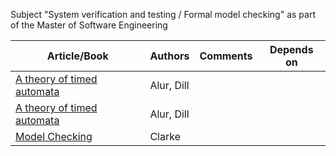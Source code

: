 Subject "System verification and testing / Formal model checking" as part of the Master of Software Engineering

|Article/Book| Authors |  Comments | Depends on
|--|--|--|--|
| [A theory of timed automata](https://github.com/evowilliamson/model-checking-research/blob/master/A%20theory%20of%20timed%20automata.pdf) | Alur, Dill
| [A theory of timed automata](https://github.com/evowilliamson/model-checking-research/blob/master/A%20theory%20of%20timed%20automata.pdf) | Alur, Dill
| [Model Checking](https://github.com/evowilliamson/model-checking-research/blob/master/Model-Checking%20(Personal%20digital%20copy).pdf) | Clarke




<!--stackedit_data:
eyJoaXN0b3J5IjpbLTIxMjI0OTE0ODksMTEwMzYwMjkwOSwtMj
c0NzM2MjY4XX0=
-->